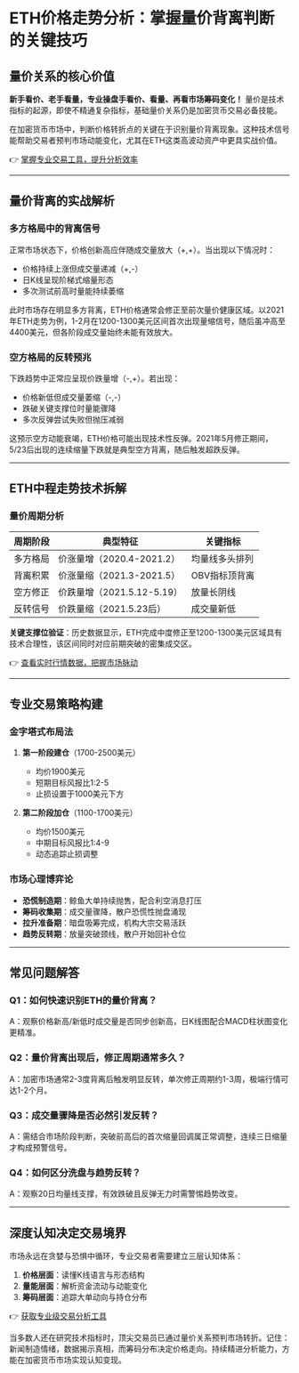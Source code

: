 # ETH价格走势分析：掌握量价背离判断的关键技巧

## 量价关系的核心价值

**新手看价、老手看量，专业操盘手看价、看量、再看市场筹码变化！** 量价是技术指标的起源，即使不精通复杂指标，基础量价关系仍是加密货币交易必备技能。

在加密货币市场中，判断价格转折点的关键在于识别量价背离现象。这种技术信号能帮助交易者预判市场动能变化，尤其在ETH这类高波动资产中更具实战价值。

👉 [掌握专业交易工具，提升分析效率](https://bit.ly/okx_welcome)

---

## 量价背离的实战解析

### 多方格局中的背离信号
正常市场状态下，价格创新高应伴随成交量放大（+,+）。当出现以下情况时：
- 价格持续上涨但成交量递减（+,-）
- 日K线呈现阶梯式缩量形态
- 多次测试前高时量能持续萎缩

此时市场存在明显多方背离，ETH价格通常会修正至前次量价健康区域。以2021年ETH走势为例，1-2月在1200-1300美元区间首次出现量缩信号，随后虽冲高至4400美元，但各阶段成交量始终未能有效放大。

### 空方格局的反转预兆
下跌趋势中正常应呈现价跌量增（-,+）。若出现：
- 价格新低但成交量萎缩（-,-）
- 跌破关键支撑位时量能骤降
- 多次反弹尝试失败但抛压减弱

这预示空方动能衰竭，ETH价格可能出现技术性反弹。2021年5月修正期间，5/23后出现的连续缩量下跌就是典型空方背离，随后触发超跌反弹。

---

## ETH中程走势技术拆解

### 量价周期分析
| 周期阶段 | 典型特征 | 关键指标 |
|---------|---------|---------|
| 多方格局 | 价涨量增（2020.4-2021.2） | 均量线多头排列 |
| 背离积累 | 价涨量缩（2021.3-2021.5） | OBV指标顶背离 |
| 空方修正 | 价跌量增（2021.5.12-5.19） | 放量长阴线 |
| 反转信号 | 价跌量缩（2021.5.23后） | 成交量新低 |

**关键支撑位验证**：历史数据显示，ETH完成中度修正至1200-1300美元区域具有技术合理性，该区间同时对应前期突破的密集成交区。

👉 [查看实时行情数据，把握市场脉动](https://bit.ly/okx_welcome)

---

## 专业交易策略构建

### 金字塔式布局法
1. **第一阶段建仓**（1700-2500美元）
   - 均价1900美元
   - 短期目标风报比1:2-5
   - 止损设置于1000美元下方

2. **第二阶段加仓**（1100-1700美元）
   - 均价1500美元
   - 中期目标风报比1:4-9
   - 动态追踪止损调整

### 市场心理博弈论
- **恐慌制造期**：鲸鱼大单持续抛售，配合利空消息打压
- **筹码收集期**：成交量骤降，散户恐慌性抛盘涌现
- **拉升准备期**：暗盘吸筹完成，机构大宗交易活跃
- **趋势反转期**：放量突破颈线，散户开始回补仓位

---

## 常见问题解答

### Q1：如何快速识别ETH的量价背离？
A：观察价格新高/新低时成交量是否同步创新高，日K线图配合MACD柱状图变化更精准。

### Q2：量价背离出现后，修正周期通常多久？
A：加密市场通常2-3度背离后触发明显反转，单次修正周期约1-3周，极端行情可达1-2个月。

### Q3：成交量骤降是否必然引发反转？
A：需结合市场阶段判断，突破前高后的首次缩量回调属正常调整，连续三日缩量才构成预警信号。

### Q4：如何区分洗盘与趋势反转？
A：观察20日均量线支撑，有效跌破且反弹无力时需警惕趋势改变。

---

## 深度认知决定交易境界

市场永远在贪婪与恐惧中循环，专业交易者需要建立三层认知体系：
1. **价格层面**：读懂K线语言与形态结构
2. **量能层面**：解析资金流动与动能变化
3. **筹码层面**：追踪大单动向与持仓分布

👉 [获取专业级交易分析工具](https://bit.ly/okx_welcome)

当多数人还在研究技术指标时，顶尖交易员已通过量价关系预判市场转折。记住：新闻制造情绪，数据揭示真相，而筹码分布决定价格走向。持续精进分析能力，方能在加密货币市场实现认知变现。
